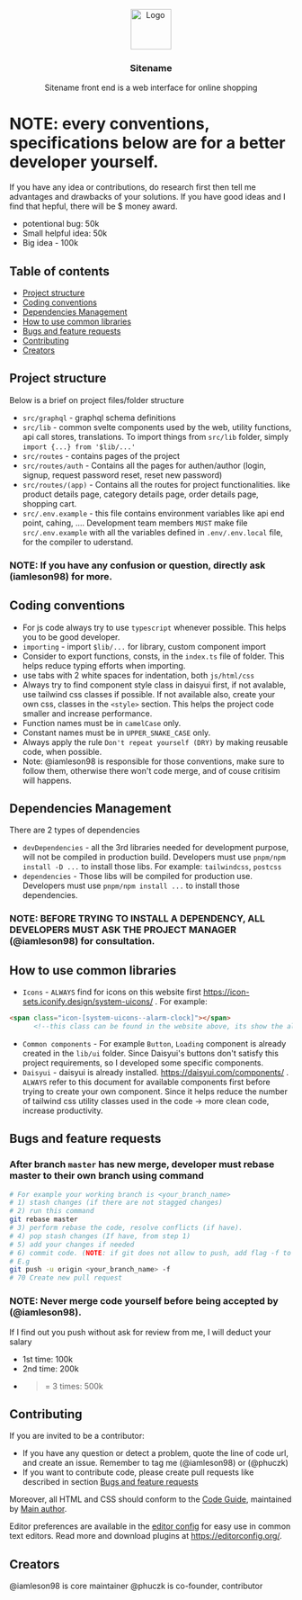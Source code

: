 <p align="center">
  <a href="https://example.com/">
    <img src="https://via.placeholder.com/72" alt="Logo" width=72 height=72>
  </a>

  <h3 align="center">Sitename</h3>

  <p align="center">
    Sitename front end is a web interface for online shopping
    <br>
  </p>
</p>

# NOTE: every conventions, specifications below are for a better developer yourself.
If you have any idea or contributions, do research first then tell me advantages and drawbacks of your solutions.
If you have good ideas and I find that hepful, there will be $ money award.
- potentional bug: 50k
- Small helpful idea: 50k
- Big idea - 100k


## Table of contents

- [Project structure](#project-structure)
- [Coding conventions](#coding-conventions)
- [Dependencies Management](#dependencies-management)
- [How to use common libraries](#how-to-use-common-libraries)
- [Bugs and feature requests](#bugs-and-feature-requests)
- [Contributing](#contributing)
- [Creators](#creators)


## Project structure

Below is a brief on project files/folder structure

- `src/graphql` - graphql schema definitions
- `src/lib` - common svelte components used by the web, utility functions, api call stores, translations. To import things from `src/lib` folder, simply `import {...} from '$lib/...'`
- `src/routes` - contains pages of the project
- `src/routes/auth` - Contains all the pages for authen/author (login, signup, request password reset, reset new password)
- `src/routes/(app)` - Contains all the routes for project functionalities. like product details page, category details page, order details page, shopping cart.
- `src/.env.example` - this file contains environment variables like api end point, cahing, .... Development team members `MUST` make file `src/.env.example` with all the variables defined in `.env/.env.local` file, for the compiler to uderstand.

### NOTE: If you have any confusion or question, directly ask (iamleson98) for more.

## Coding conventions
- For js code always try to use `typescript` whenever possible. This helps you to be good developer.
- `importing` - import `$lib/...` for library, custom component import
- Consider to export functions, consts, in the `index.ts` file of folder. This helps reduce typing efforts when importing.
- use tabs with 2 white spaces for indentation, both `js/html/css`
- Always try to find component style class in daisyui first, if not avalable, use tailwind css classes if possible. If not available also, create your own css, classes in the `<style>` section. This helps the project code smaller and increase performance.
- Function names must be in `camelCase` only.
- Constant names must be in `UPPER_SNAKE_CASE` only.
- Always apply the rule `Don't repeat yourself (DRY)` by making reusable code, when possible.
- Note: @iamleson98 is responsible for those conventions, make sure to follow them, otherwise there won't code merge, and of couse critisim will happens.

## Dependencies Management

There are 2 types of dependencies
- `devDependencies` - all the 3rd libraries needed for development purpose, will not be compiled in production build.
Developers must use `pnpm/npm install -D ...` to install those libs. For example: `tailwindcss`, `postcss`
- `dependencies` - Those libs will be compiled for production use. Developers must use `pnpm/npm install ...` to install those dependencies.

### NOTE: BEFORE TRYING TO INSTALL A DEPENDENCY, ALL DEVELOPERS MUST ASK THE PROJECT MANAGER (@iamleson98) for consultation.

## How to use common libraries

- `Icons` - `ALWAYS` find for icons on this website first https://icon-sets.iconify.design/system-uicons/ . 
For example:
```html
<span class="icon-[system-uicons--alarm-clock]"></span>
      <!--this class can be found in the website above, its show the alarm clock icon-->
```
- `Common components` - For example `Button`, `Loading` component is already created in the `lib/ui` folder. Since Daisyui's buttons don't satisfy this project requirements, so I developed some specific components.
- `Daisyui` - daisyui is already installed. https://daisyui.com/components/ . `ALWAYS` refer to this document for available components first before trying to create your own component.
Since it helps reduce the number of tailwind css utility classes used in the code -> more clean code, increase productivity.

## Bugs and feature requests

### After branch `master` has new merge, developer must rebase master to their own branch using command
```bash
# For example your working branch is <your_branch_name>
# 1) stash changes (if there are not stagged changes)
# 2) run this command
git rebase master
# 3) perform rebase the code, resolve conflicts (if have).
# 4) pop stash changes (If have, from step 1)
# 5) add your changes if needed
# 6) commit code. (NOTE: if git does not allow to push, add flag -f to FORCE push)
# E.g
git push -u origin <your_branch_name> -f
# 70 Create new pull request
```

### NOTE: Never merge code yourself before being accepted by (@iamleson98).
If I find out you push without ask for review from me, I will deduct your salary

- 1st time: 100k
- 2nd time: 200k
- >= 3 times: 500k

## Contributing

If you are invited to be a contributor:
- If you have any question or detect a problem, quote the line of code url, and create an issue. Remember to tag me (@iamleson98) or (@phuczk)
- If you want to contribute code, please create pull requests like described in section [Bugs and feature requests](#bugs-and-feature-requests)

Moreover, all HTML and CSS should conform to the [Code Guide](https://github.com/mdo/code-guide), maintained by [Main author](https://github.com/usernamemainauthor).

Editor preferences are available in the [editor config](https://reponame/blob/master/.editorconfig) for easy use in common text editors. Read more and download plugins at <https://editorconfig.org/>.

## Creators

@iamleson98 is core maintainer
@phuczk is co-founder, contributor
